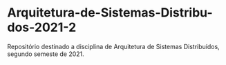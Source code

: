 # Arquitetura-de-Sistemas-Distribu-dos-2021-2
Repositório destinado a disciplina de Arquitetura de Sistemas Distribuídos, segundo semeste de 2021.
